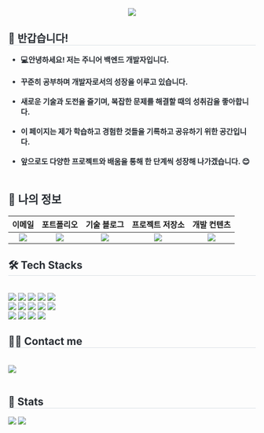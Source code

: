 <div align= "center">
    <img src="https://capsule-render.vercel.app/api?type=waving&color=auto&height=240&text='Seo%20Hong's%20Work%20Log&animation=fadeIn&fontColor=ffffff&fontSize=60" />
    </div>
    <div style="text-align: left;"> 
    <h2 style="border-bottom: 1px solid #d8dee4; color: #282d33;">  👋 반갑습니다! </h2>  
    <div style="font-weight: 700; font-size: 15px; text-align: left; color: #282d33;">
<ul>
    <li>💻안녕하세요! 저는 주니어 백엔드 개발자입니다.</li><br>
    <li> 꾸준히 공부하며 개발자로서의 성장을 이루고 있습니다.</li><br>
    <li><b>새로운 기술과 도전</b>을 즐기며, 복잡한 문제를 해결할 때의 성취감을 좋아합니다.</li><br>
    <li>이 페이지는 제가 학습하고 경험한 것들을 기록하고 공유하기 위한 공간입니다.</li><br>
    <li>앞으로도 다양한 프로젝트와 배움을 통해 한 단계씩 성장해 나가겠습니다. 😊</li><br>
</ul>


<h2>👀 나의 정보</h2>
<div align="center">
  
| **이메일** | **포트폴리오** | **기술 블로그** | **프로젝트 저장소** | **개발 컨텐츠** |
|:----------:|:-------------:|:--------------:|:------------------:|:--------------:|
| <a href="mailto:minhi0449@gmail.com"><img src="https://img.shields.io/badge/Gmail-EA4335?style=for-the-badge&logo=gmail&logoColor=white" /></a> | <a href="https://www.notion.so/SW-v-1-0-1-1ac26d451b22803c949ff96e7ef07b1f"><img src="https://img.shields.io/badge/Notion-000000?style=for-the-badge&logo=notion&logoColor=white" /></a> | <a href="https://autulatu.tistory.com/"><img src="https://img.shields.io/badge/Tistory-ff524b?style=for-the-badge&logo=tistory&logoColor=white" /></a> | <a href="https://github.com/minhi0449?tab=repositories"><img src="https://img.shields.io/badge/My_Repos-4284f4?style=for-the-badge&logo=github&logoColor=white" /></a> | <a href="https://www.youtube.com/@%EA%B9%80%EB%AF%BC%ED%9D%AC-f4y"><img src="https://img.shields.io/badge/YouTube-FF3839?style=for-the-badge&logo=youtube&logoColor=white" /></a> |
</div>












</div> 
    </div>
    <div style="text-align: left;">
    <h2 style="border-bottom: 1px solid #d8dee4; color: #282d33;"> 🛠️ Tech Stacks </h2> <br> 
    <div style="margin: ; text-align: left;" "text-align: left;"> <img src="https://img.shields.io/badge/Git-F05032?style=plastic&logo=Git&logoColor=white">
          <img src="https://img.shields.io/badge/HTML5-E34F26?style=plastic&logo=HTML5&logoColor=white">
          <img src="https://img.shields.io/badge/Java-007396?style=plastic&logo=Java&logoColor=white">
          <img src="https://img.shields.io/badge/MySQL-4479A1?style=plastic&logo=MySQL&logoColor=white">
          <img src="https://img.shields.io/badge/Slack-4A154B?style=plastic&logo=Slack&logoColor=white">
          <br/><img src="https://img.shields.io/badge/Spring-6DB33F?style=plastic&logo=Spring&logoColor=white">
          <img src="https://img.shields.io/badge/Spring Boot-6DB33F?style=plastic&logo=Spring Boot&logoColor=white">
          <img src="https://img.shields.io/badge/Notion-000000?style=plastic&logo=Notion&logoColor=white">
          <img src="https://img.shields.io/badge/React-61DAFB?style=plastic&logo=React&logoColor=white">
          <img src="https://img.shields.io/badge/MongoDB-47A248?style=plastic&logo=MongoDB&logoColor=white">
          <br/><img src="https://img.shields.io/badge/Docker-2496ED?style=plastic&logo=Docker&logoColor=white">
          <img src="https://img.shields.io/badge/Linux-FCC624?style=plastic&logo=Linux&logoColor=white">
          <img src="https://img.shields.io/badge/CSS3-1572B6?style=plastic&logo=CSS3&logoColor=white">
          <img src="https://img.shields.io/badge/Javascript-F7DF1E?style=plastic&logo=Javascript&logoColor=white">
          </div>
    </div>
    <div style="text-align: left;">
    <h2 style="border-bottom: 1px solid #d8dee4; color: #282d33;"> 🧑‍💻 Contact me </h2> <br> 
    <div style="text-align: left;"> <a href=https://www.notion.so/d36ad6fe585e45d7aea9de9ed864b2ce> <img src="https://img.shields.io/badge/Notion-000000?style=plastic&logo=Notion&logoColor=white&link=https://www.notion.so/d36ad6fe585e45d7aea9de9ed864b2ce"> </a>
          </div>  <br> 
    <div style="text-align: left;">  </div> 
    </div>
    <div style="text-align: left;"> 
    <h2 style="border-bottom: 1px solid #d8dee4; color: #282d33;"> 🏅 Stats </h2> <div style="text-align: left;"> <img src="https://github-readme-stats.vercel.app/api?username=SeoHong23&bg_color=180,8ebeec,00000000&title_color=000000&text_color=000000"
         /> <img src="https://github-readme-stats.vercel.app/api/top-langs/?username=SeoHong23&layout=compact&bg_color=180,8ebeec,00000000&title_color=000000&text_color=000000"
           /> </div> 
    </div>
    
